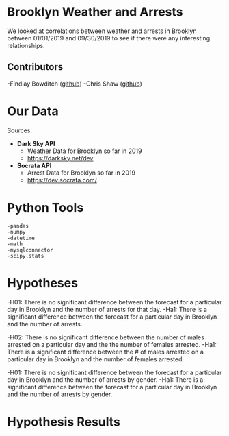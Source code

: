 # Brooklyn Weather and Arrests

We looked at correlations between weather and arrests in Brooklyn between 01/01/2019 and 09/30/2019 to see if there were any interesting relationships. 

## Contributors 
 -Findlay Bowditch ([github](https://github.com/fbowditch))
 -Chris Shaw ([github](https://github.com/JackBurton11/))


# Our Data

Sources:

- **Dark Sky API**
	- Weather Data for Brooklyn so far in 2019 
	- https://darksky.net/dev
- **Socrata API**
	- Arrest Data for Brooklyn so far in 2019
	- https://dev.socrata.com/

# Python Tools
	-pandas
	-numpy
	-datetime
	-math
	-mysqlconnector
	-scipy.stats


# Hypotheses 
 
 -H01: There is no significant difference between the forecast for a particular day in Brooklyn and the number of arrests for that day.
 -Ha1: There is a significant difference between the forecast for a particular day in Brooklyn and the number of arrests.

 -H02: There is no significant difference between the number of males arrested on a particular day and the the number of females arrested.
 -Ha1: There is a significant difference between the # of males arrested on a particular day in Brooklyn and the number of females arrested.

 -H01: There is no significant difference between the forecast for a particular day in Brooklyn and the number of arrests by gender.
 -Ha1: There is a significant difference between the forecast for a particular day in Brooklyn and the number of arrests by gender.

# Hypothesis Results
 


